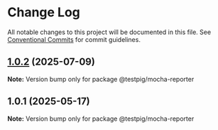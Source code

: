 # Change Log

All notable changes to this project will be documented in this file.
See [Conventional Commits](https://conventionalcommits.org) for commit guidelines.

## [1.0.2](https://github.com/testpig-io/node-reporters/compare/@testpig/mocha-reporter@1.0.1...@testpig/mocha-reporter@1.0.2) (2025-07-09)

**Note:** Version bump only for package @testpig/mocha-reporter





## 1.0.1 (2025-05-17)

**Note:** Version bump only for package @testpig/mocha-reporter
